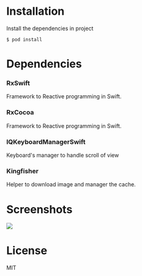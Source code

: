 # Installation
Install the dependencies in project

    $ pod install

# Dependencies

### RxSwift
Framework to Reactive programming in Swift.
### RxCocoa
Framework to Reactive programming in Swift.
### IQKeyboardManagerSwift
Keyboard's manager to handle scroll of view
### Kingfisher
Helper to download image and manager the cache.

# Screenshots
![](screenshot/home.png)

# License
MIT
